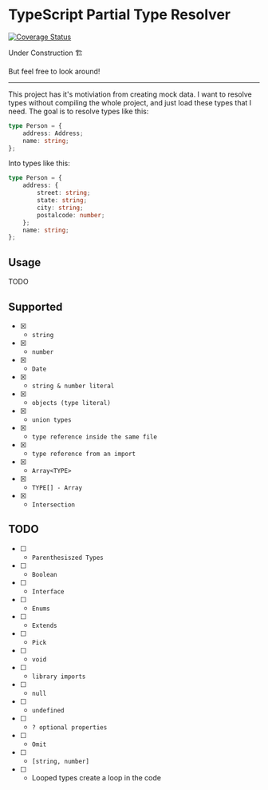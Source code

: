 # TypeScript Partial Type Resolver

[![Coverage Status](https://coveralls.io/repos/github/svenliebig/ts-partial-type-resolver/badge.svg?branch=master)](https://coveralls.io/github/svenliebig/ts-partial-type-resolver?branch=master)

Under Construction 🏗

But feel free to look around!

---

This project has it's motiviation from creating mock data. I want to resolve types without compiling the whole project, and just load these types that I need. The goal is to resolve types like this:

```ts
type Person = {
	address: Address;
	name: string;
};
```

Into types like this:

```ts
type Person = {
	address: {
		street: string;
		state: string;
		city: string;
		postalcode: number;
	};
	name: string;
};
```

## Usage

TODO

## Supported

- [x] - `string`
- [x] - `number`
- [x] - `Date`
- [x] - `string & number literal`
- [x] - `objects (type literal)`
- [x] - `union types`
- [x] - `type reference inside the same file`
- [x] - `type reference from an import`
- [x] - `Array<TYPE>`
- [x] - `TYPE[] - Array`
- [x] - `Intersection`

## TODO

- [ ] - `Parenthesiszed Types`
- [ ] - `Boolean`
- [ ] - `Interface`
- [ ] - `Enums`
- [ ] - `Extends`
- [ ] - `Pick`
- [ ] - `void`
- [ ] - `library imports`
- [ ] - `null`
- [ ] - `undefined`
- [ ] - `? optional properties`
- [ ] - `Omit`
- [ ] - `[string, number]`
- [ ] - Looped types create a loop in the code
